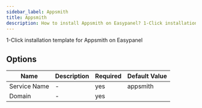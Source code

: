 ```yaml
---
sidebar_label: Appsmith
title: Appsmith
description: How to install Appsmith on Easypanel? 1-Click installation template for Appsmith on Easypanel
---
```


<!-- generated -->

1-Click installation template for Appsmith on Easypanel

## Options

Name | Description | Required | Default Value
-|-|-|-
Service Name | - | yes | appsmith
Domain | - | yes | 
